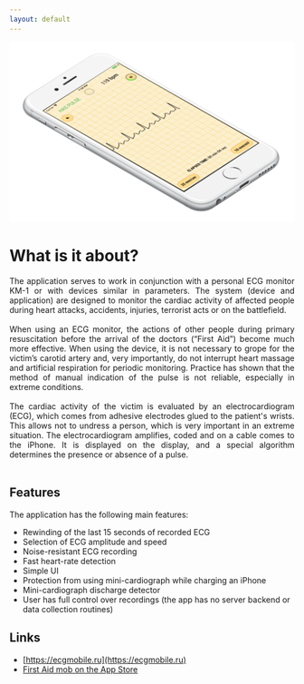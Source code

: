 ```yaml
---
layout: default
---
```


![intro](./assets/images/intro.png)

# What is it about?

<div style="text-align: justify;">
The application serves to work in conjunction with a personal ECG monitor KM-1 or with devices similar in parameters. The system (device and application) are designed to monitor the cardiac activity of affected people during heart attacks, accidents, injuries, terrorist acts or on the battlefield. 
<br/><br/>
When using an ECG monitor, the actions of other people during primary resuscitation before the arrival of the doctors (“First Aid”) become much more effective. When using the device, it is not necessary to grope for the victim’s carotid artery and, very importantly, do not interrupt heart massage and artificial respiration for periodic monitoring. Practice has shown that the method of manual indication of the pulse is not reliable, especially in extreme conditions.
<br/><br/>
The cardiac activity of the victim is evaluated by an electrocardiogram (ECG), which comes from adhesive electrodes glued to the patient's wrists. This allows not to undress a person, which is very important in an extreme situation. The electrocardiogram amplifies, coded and on a cable comes to the iPhone. It is displayed on the display, and a special algorithm determines the presence or absence of a pulse.
</div>

<br/>

## Features

The application has the following main features:

* Rewinding of the last 15 seconds of recorded ECG
* Selection of ECG amplitude and speed
* Noise-resistant ECG recording
* Fast heart-rate detection
* Simple UI
* Protection from using mini-cardiograph while charging an iPhone
* Mini-cardiograph discharge detector
* User has full control over recordings (the app has no server backend or data collection routines)

## Links

* [https://ecgmobile.ru](https://ecgmobile.ru)
* [First Aid mob on the App Store](https://apps.apple.com/us/app/id1474445891)

```
```
